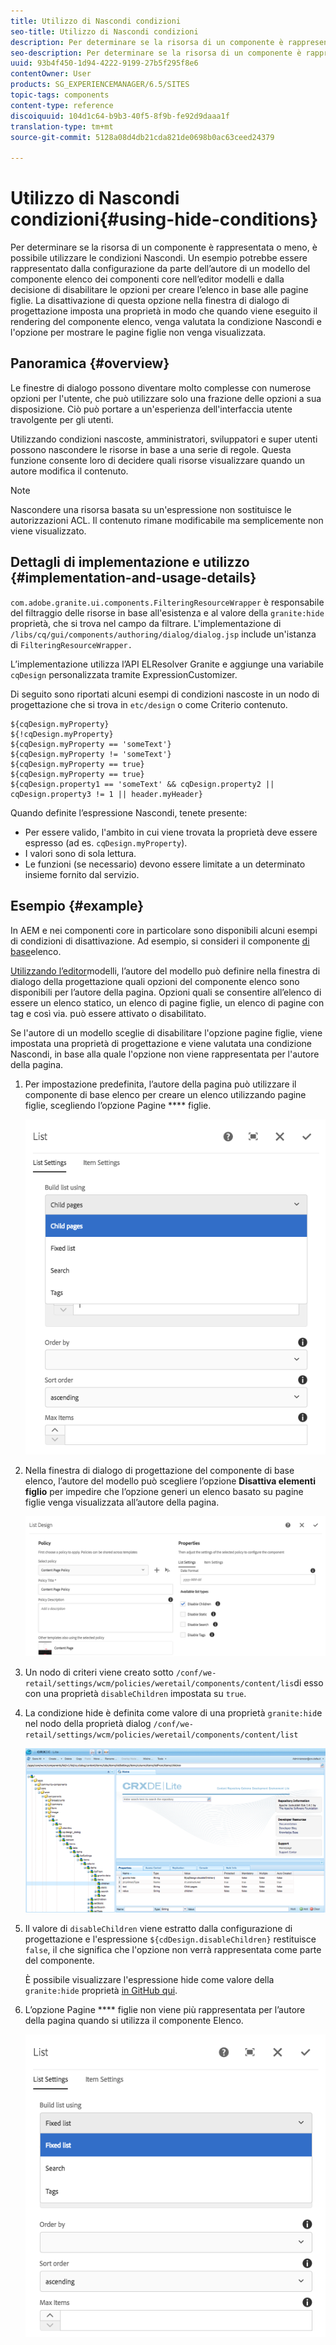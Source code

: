 ```yaml
---
title: Utilizzo di Nascondi condizioni
seo-title: Utilizzo di Nascondi condizioni
description: Per determinare se la risorsa di un componente è rappresentata o meno, è possibile utilizzare le condizioni Nascondi.
seo-description: Per determinare se la risorsa di un componente è rappresentata o meno, è possibile utilizzare le condizioni Nascondi.
uuid: 93b4f450-1d94-4222-9199-27b5f295f8e6
contentOwner: User
products: SG_EXPERIENCEMANAGER/6.5/SITES
topic-tags: components
content-type: reference
discoiquuid: 104d1c64-b9b3-40f5-8f9b-fe92d9daaa1f
translation-type: tm+mt
source-git-commit: 5128a08d4db21cda821de0698b0ac63ceed24379

---
```



# Utilizzo di Nascondi condizioni{#using-hide-conditions}

Per determinare se la risorsa di un componente è rappresentata o meno, è possibile utilizzare le condizioni Nascondi. Un esempio potrebbe essere rappresentato dalla configurazione da parte dell’autore di un modello del componente [](https://helpx.adobe.com/experience-manager/core-components/using/list.html) elenco dei componenti core nell’editor [](/help/sites-authoring/templates.md) modelli e dalla decisione di disabilitare le opzioni per creare l’elenco in base alle pagine figlie. La disattivazione di questa opzione nella finestra di dialogo di progettazione imposta una proprietà in modo che quando viene eseguito il rendering del componente elenco, venga valutata la condizione Nascondi e l&#39;opzione per mostrare le pagine figlie non venga visualizzata.

## Panoramica {#overview}

Le finestre di dialogo possono diventare molto complesse con numerose opzioni per l&#39;utente, che può utilizzare solo una frazione delle opzioni a sua disposizione. Ciò può portare a un&#39;esperienza dell&#39;interfaccia utente travolgente per gli utenti.

Utilizzando condizioni nascoste, amministratori, sviluppatori e super utenti possono nascondere le risorse in base a una serie di regole. Questa funzione consente loro di decidere quali risorse visualizzare quando un autore modifica il contenuto.

>[!NOTE]
>
>Nascondere una risorsa basata su un&#39;espressione non sostituisce le autorizzazioni ACL. Il contenuto rimane modificabile ma semplicemente non viene visualizzato.

## Dettagli di implementazione e utilizzo {#implementation-and-usage-details}

`com.adobe.granite.ui.components.FilteringResourceWrapper` è responsabile del filtraggio delle risorse in base all&#39;esistenza e al valore della `granite:hide` proprietà, che si trova nel campo da filtrare. L&#39;implementazione di `/libs/cq/gui/components/authoring/dialog/dialog.jsp` include un&#39;istanza di `FilteringResourceWrapper.`

L’implementazione utilizza l’API [](https://helpx.adobe.com/experience-manager/6-5/sites/developing/using/reference-materials/granite-ui/api/jcr_root/libs/granite/ui/docs/server/el.html) ELResolver Granite e aggiunge una variabile `cqDesign` personalizzata tramite ExpressionCustomizer.

Di seguito sono riportati alcuni esempi di condizioni nascoste in un nodo di progettazione che si trova in `etc/design` o come Criterio contenuto.

```
${cqDesign.myProperty}
${!cqDesign.myProperty}
${cqDesign.myProperty == 'someText'}
${cqDesign.myProperty != 'someText'}
${cqDesign.myProperty == true}
${cqDesign.myProperty == true}
${cqDesign.property1 == 'someText' && cqDesign.property2 || cqDesign.property3 != 1 || header.myHeader}
```

Quando definite l’espressione Nascondi, tenete presente:

* Per essere valido, l&#39;ambito in cui viene trovata la proprietà deve essere espresso (ad es. `cqDesign.myProperty`).
* I valori sono di sola lettura.
* Le funzioni (se necessario) devono essere limitate a un determinato insieme fornito dal servizio.

## Esempio {#example}

In AEM e nei componenti [](https://docs.adobe.com/content/help/en/experience-manager-core-components/using/introduction.html) core in particolare sono disponibili alcuni esempi di condizioni di disattivazione. Ad esempio, si consideri il componente [di base](https://helpx.adobe.com/experience-manager/core-components/using/list.html)elenco.

[Utilizzando l’editor](/help/sites-authoring/templates.md)modelli, l’autore del modello può definire nella finestra di dialogo della progettazione quali opzioni del componente elenco sono disponibili per l’autore della pagina. Opzioni quali se consentire all’elenco di essere un elenco statico, un elenco di pagine figlie, un elenco di pagine con tag e così via. può essere attivato o disabilitato.

Se l&#39;autore di un modello sceglie di disabilitare l&#39;opzione pagine figlie, viene impostata una proprietà di progettazione e viene valutata una condizione Nascondi, in base alla quale l&#39;opzione non viene rappresentata per l&#39;autore della pagina.

1. Per impostazione predefinita, l’autore della pagina può utilizzare il componente di base elenco per creare un elenco utilizzando pagine figlie, scegliendo l’opzione Pagine **** figlie.

   ![chlimage_1-218](assets/chlimage_1-218.png)

1. Nella finestra di dialogo di progettazione del componente di base elenco, l’autore del modello può scegliere l’opzione **Disattiva elementi figlio** per impedire che l’opzione generi un elenco basato su pagine figlie venga visualizzata all’autore della pagina.

   ![chlimage_1-219](assets/chlimage_1-219.png)

1. Un nodo di criteri viene creato sotto `/conf/we-retail/settings/wcm/policies/weretail/components/content/lis`di esso con una proprietà `disableChildren` impostata su `true`.
1. La condizione hide è definita come valore di una proprietà `granite:hid`e nel nodo della proprietà dialog `/conf/we-retail/settings/wcm/policies/weretail/components/content/list`

   ![chlimage_1-220](assets/chlimage_1-220.png)

1. Il valore di `disableChildren` viene estratto dalla configurazione di progettazione e l&#39;espressione `${cdDesign.disableChildren}` restituisce `false`, il che significa che l&#39;opzione non verrà rappresentata come parte del componente.

   È possibile visualizzare l&#39;espressione hide come valore della `granite:hide` proprietà [in GitHub qui](https://github.com/Adobe-Marketing-Cloud/aem-core-wcm-components/blob/master/content/src/content/jcr_root/apps/core/wcm/components/list/v1/list/_cq_dialog/.content.xml#L40).

1. L’opzione Pagine **** figlie non viene più rappresentata per l’autore della pagina quando si utilizza il componente Elenco.

   ![chlimage_1-221](assets/chlimage_1-221.png)

